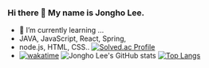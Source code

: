 ### Hi there 👋 My name is Jongho Lee.
- 🌱 I’m currently learning ...
- JAVA, JavaScript, React, Spring,
- node.js, HTML, CSS.. [![Solved.ac Profile](http://mazassumnida.wtf/api/v2/generate_badge?boj=devfrank)](https://solved.ac/devfrank/)
- [![wakatime](https://wakatime.com/badge/user/fab11908-f2ab-4476-8057-2f6505465ffb.svg)](https://wakatime.com/@fab11908-f2ab-4476-8057-2f6505465ffb) ![Jongho Lee's GitHub stats](https://github-readme-stats.vercel.app/api?username=DevFrank9&show_icons=true&theme=dark) [![Top Langs](https://github-readme-stats.vercel.app/api/top-langs/?username=Devfrank9&layout=compact&theme=dark)](https://github.com/anuraghazra/github-readme-stats)

<!--
**DevFrank9/DevFrank9** is a ✨ _special_ ✨ repository because its `README.md` (this file) appears on your GitHub profile.

Here are some ideas to get you started:

- 🔭 I’m currently working on ...
- 👯 I’m looking to collaborate on ...
- 🤔 I’m looking for help with ...
- 💬 Ask me about ...
- 📫 How to reach me: ...
- 😄 Pronouns: ...
- ⚡ Fun fact: ...
-->
